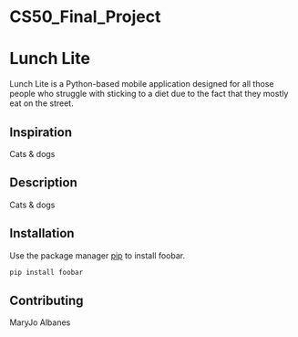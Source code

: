 # CS50_Final_Project
# Lunch Lite

Lunch Lite is a Python-based mobile application designed for all those people who struggle with sticking to a diet due to the fact that they mostly eat on the street.

## Inspiration

Cats & dogs

## Description 

Cats & dogs

## Installation

Use the package manager [pip](https://pip.pypa.io/en/stable/) to install foobar.

```bash
pip install foobar
```

## Contributing
MaryJo Albanes 


